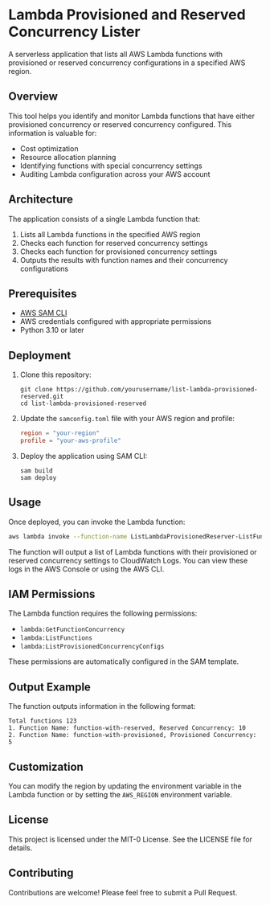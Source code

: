 # Lambda Provisioned and Reserved Concurrency Lister

A serverless application that lists all AWS Lambda functions with provisioned or reserved concurrency configurations in a specified AWS region.

## Overview

This tool helps you identify and monitor Lambda functions that have either provisioned concurrency or reserved concurrency configured. This information is valuable for:

- Cost optimization
- Resource allocation planning
- Identifying functions with special concurrency settings
- Auditing Lambda configuration across your AWS account

## Architecture

The application consists of a single Lambda function that:

1. Lists all Lambda functions in the specified AWS region
2. Checks each function for reserved concurrency settings
3. Checks each function for provisioned concurrency settings
4. Outputs the results with function names and their concurrency configurations

## Prerequisites

- [AWS SAM CLI](https://docs.aws.amazon.com/serverless-application-model/latest/developerguide/serverless-sam-cli-install.html)
- AWS credentials configured with appropriate permissions
- Python 3.10 or later

## Deployment

1. Clone this repository:
   ```
   git clone https://github.com/yourusername/list-lambda-provisioned-reserved.git
   cd list-lambda-provisioned-reserved
   ```

2. Update the `samconfig.toml` file with your AWS region and profile:
   ```toml
   region = "your-region"
   profile = "your-aws-profile"
   ```

3. Deploy the application using SAM CLI:
   ```
   sam build
   sam deploy
   ```

## Usage

Once deployed, you can invoke the Lambda function:

```bash
aws lambda invoke --function-name ListLambdaProvisionedReserver-ListFunction-XXXXXXXXXXXX output.txt
```

The function will output a list of Lambda functions with their provisioned or reserved concurrency settings to CloudWatch Logs. You can view these logs in the AWS Console or using the AWS CLI.

## IAM Permissions

The Lambda function requires the following permissions:
- `lambda:GetFunctionConcurrency`
- `lambda:ListFunctions`
- `lambda:ListProvisionedConcurrencyConfigs`

These permissions are automatically configured in the SAM template.

## Output Example

The function outputs information in the following format:

```
Total functions 123
1. Function Name: function-with-reserved, Reserved Concurrency: 10
2. Function Name: function-with-provisioned, Provisioned Concurrency: 5
```

## Customization

You can modify the region by updating the environment variable in the Lambda function or by setting the `AWS_REGION` environment variable.

## License

This project is licensed under the MIT-0 License. See the LICENSE file for details.

## Contributing

Contributions are welcome! Please feel free to submit a Pull Request.